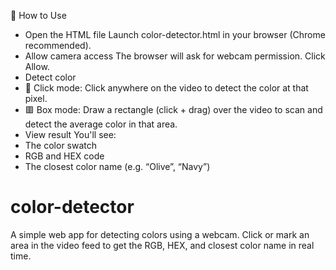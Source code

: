 🚀 How to Use
- Open the HTML file
Launch color-detector.html in your browser (Chrome recommended).
- Allow camera access
The browser will ask for webcam permission. Click Allow.
- Detect color
- 📍 Click mode: Click anywhere on the video to detect the color at that pixel.
- 🟥 Box mode: Draw a rectangle (click + drag) over the video to scan and detect the average color in that area.
- View result
You'll see:
- The color swatch
- RGB and HEX code
- The closest color name (e.g. “Olive”, “Navy”)

# color-detector
A simple web app for detecting colors using a webcam. Click or mark an area in the video feed to get the RGB, HEX, and closest color name in real time.

